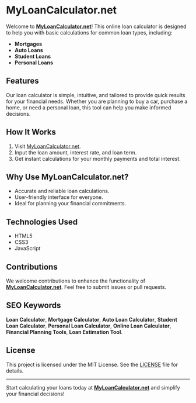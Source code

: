 
# MyLoanCalculator.net

Welcome to **[MyLoanCalculator.net](https://myloancalculator.net/)**! This online loan calculator is designed to help you with basic calculations for common loan types, including:

- **Mortgages**
- **Auto Loans**
- **Student Loans**
- **Personal Loans**

## Features

Our loan calculator is simple, intuitive, and tailored to provide quick results for your financial needs. Whether you are planning to buy a car, purchase a home, or need a personal loan, this tool can help you make informed decisions.

## How It Works

1. Visit [MyLoanCalculator.net](https://myloancalculator.net/).
2. Input the loan amount, interest rate, and loan term.
3. Get instant calculations for your monthly payments and total interest.

## Why Use MyLoanCalculator.net?

- Accurate and reliable loan calculations.
- User-friendly interface for everyone.
- Ideal for planning your financial commitments.

## Technologies Used

- HTML5
- CSS3
- JavaScript

## Contributions

We welcome contributions to enhance the functionality of **[MyLoanCalculator.net](https://myloancalculator.net/)**. Feel free to submit issues or pull requests.

## SEO Keywords

**Loan Calculator**, **Mortgage Calculator**, **Auto Loan Calculator**, **Student Loan Calculator**, **Personal Loan Calculator**, **Online Loan Calculator**, **Financial Planning Tools**, **Loan Estimation Tool**.

## License

This project is licensed under the MIT License. See the [LICENSE](LICENSE) file for details.

---

Start calculating your loans today at **[MyLoanCalculator.net](https://myloancalculator.net/)** and simplify your financial decisions!
